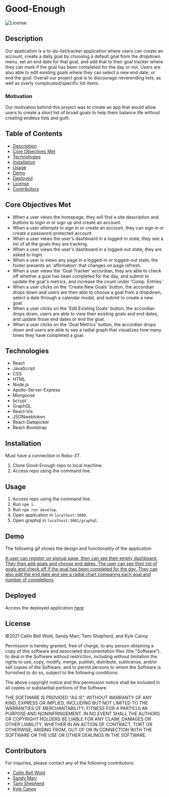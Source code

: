# Good-Enough

![License](https://img.shields.io/badge/License-MIT-yellow.svg)

## Description

Our application is a to-do-list/tracker application where users can create an account, create a daily goal by choosing a default goal from the dropdown menu, set an end date for that goal, and add that to their goal tracker where they can mark if the goal has been completed for the day or not. Users are also able to edit existing goals where they can select a new end date, or end the goal. Overall our project goal is to discourage neverending lists, as well as overly complicated/specific list items.

### Motivation

Our motivation behind this project was to create an app that would allow users to create a short list of broad goals to help them balance life without creating endless lists and guilt.

## Table of Contents

- [Description](#description)
- [Core Objectives Met](#coreobjectivesmet)
- [Technologies](#technologies)
- [Installation](#installation)
- [Usage](#usage)
- [Demo](#demo)
- [Deployed](#deployed)
- [License](#license)
- [Contributors](#contributors)

## Core Objectives Met

- When a user views the homepage, they will find a site description and buttons to login in or sign up and create an account.
- When a user attempts to sign in or create an account, they can sign in or create a password-protected account
- When a user views the user's dashboard in a logged-in state, they see a list of all the goals they are tracking.
- When a user views the user's dashboard in a logged-out state, they are asked to login.
- When a user is views any page in a logged-in or logged-out state, the footer presents an 'affirmation' that changes on page refresh.
- When a user views the 'Goal Tracker' accordian, they are able to check off whether a goal has been completed for the day, and submit to update the goal's metrics, and increase the count under 'Comp. Entries.'
- When a user clicks on the 'Create New Goals' button, the accordian drops down and users are then able to choose a goal from a dropdown, select a date through a calendar modal, and submit to create a new goal.
- When a user clicks on the 'Edit Existing Goals' button, the accordian drops down, users are able to view their existing goals and end dates, and update those end dates or end the goal.
- When a user clicks on the 'Goal Metrics' button, the accordian drops down and users are able to see a radial graph that visualizes how many times they have completed a goal.

## Technologies

- React
- JavaScript
- CSS
- HTML
- Node.js
- Apollo-Server-Express
- Mongoose
- bcrypt
- GraphQL
- React-Vis
- JSONwebtoken
- React-Datepicker
- React-Bootstrap

## Installation

Must have a connection in Robo-3T.

1. Clone Good-Enough repo to local machine.
2. Access repo using the command line.

## Usage

1. Access repo using the command line.
2. Run `npm i`.
3. Run `npm run develop`.
4. Open application in `localhost:3000`.
5. Open graphql in `localhost:3001/graphql`.

## Demo

The following gif shows the design and functionality of the application

[A user can register on signup page, then can see their empty dashboard. They then add goals and choose end dates. The user can see their list of goals and check off if the goal has been completed for the day. They can also edit the end date and see a radial chart comparing each goal and number of completions](/client/public/GoodEnuff.gif)

## Deployed

Access the deployed application [here](https://good-enuff.herokuapp.com/dashboard)

## License

©2021 Cailin Bell Wold, Sandy Marr, Tami Shepherd, and Kyle Canoy

Permission is hereby granted, free of charge, to any person obtaining a copy of this software and associated documentation files (the "Software"), to deal in the Software without restriction, including without limitation the rights to use, copy, modify, merge, publish, distribute, sublicense, and/or sell copies of the Software, and to permit persons to whom the Software is furnished to do so, subject to the following conditions:

The above copyright notice and this permission notice shall be included in all copies or substantial portions of the Software.

THE SOFTWARE IS PROVIDED "AS IS", WITHOUT WARRANTY OF ANY KIND, EXPRESS OR IMPLIED, INCLUDING BUT NOT LIMITED TO THE WARRANTIES OF MERCHANTABILITY, FITNESS FOR A PARTICULAR PURPOSE AND NONINFRINGEMENT. IN NO EVENT SHALL THE AUTHORS OR COPYRIGHT HOLDERS BE LIABLE FOR ANY CLAIM, DAMAGES OR OTHER LIABILITY, WHETHER IN AN ACTION OF CONTRACT, TORT OR OTHERWISE, ARISING FROM, OUT OF OR IN CONNECTION WITH THE SOFTWARE OR THE USE OR OTHER DEALINGS IN THE SOFTWARE.

## Contributors

For inquiries, please contact any of the following contributors:

- [Cailin Bell Wold](https://github.com/CailinBellWold)
- [Sandy Marr](https://github.com/sandra-marr)
- [Tami Shepherd](https://github.com/Fett-Boba)
- [Kyle Canoy](https://github.com/jkcanoy)
